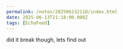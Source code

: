 ```yaml
---
permalink: /notes/202506132118/index.html
date: 2025-06-13T21:18:00.000Z
tags: [EchoFeed]
---
```


did it break though, lets find out